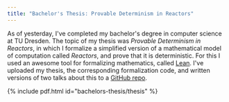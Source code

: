 ```yaml
---
title: "Bachelor's Thesis: Provable Determinism in Reactors"
---
```


As of yesterday, I've completed my bachelor's degree in computer science at TU Dresden.
The topic of my thesis was *Provable Determinism in Reactors*, in which I formalize a simplified version of a mathematical model of computation called *Reactors*, and prove that it is deterministic. For this I used an awesome tool for formalizing mathematics, called [Lean](https://leanprover.github.io). I've uploaded my thesis, the corresponding formalization code, and written versions of two talks about this to a [GitHub repo](https://github.com/marcusrossel/bachelors-thesis).

{% include pdf.html id="bachelors-thesis/thesis" %}